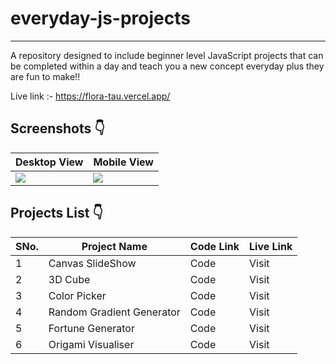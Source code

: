 # everyday-js-projects
<hr/>
A repository designed to include beginner level JavaScript projects that can be completed within a day and teach you a new concept everyday plus they are fun to make!!

Live link :- https://flora-tau.vercel.app/
 
 ## Screenshots :point_down:
 Desktop View | Mobile View
 ------------ | ------------- 
<img src="https://res.cloudinary.com/djix6uusx/image/upload/v1643070769/desktop-view_tdi6wc.jpg"/>  | <img src="https://res.cloudinary.com/djix6uusx/image/upload/v1643070806/mobile-view_wrb9ny.jpg"/> 


 
 ## Projects List :point_down:
 SNo. | Project Name | Code Link | Live Link
 ------------ | -------------|--------------|----------
1 | Canvas SlideShow | Code | Visit
2 | 3D Cube | Code | Visit
3 | Color Picker | Code | Visit
4 | Random Gradient Generator | Code | Visit
5 | Fortune Generator | Code | Visit
6 | Origami Visualiser | Code | Visit
